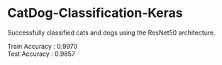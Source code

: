 # CatDog-Classification-Keras
Successfully classified cats and dogs using the ResNet50 architecture.

Train Accuracy : 0.9970
<br>
Test Accuracy  : 0.9857
